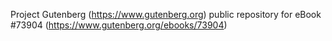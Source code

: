 Project Gutenberg (https://www.gutenberg.org) public repository for eBook #73904 (https://www.gutenberg.org/ebooks/73904)
